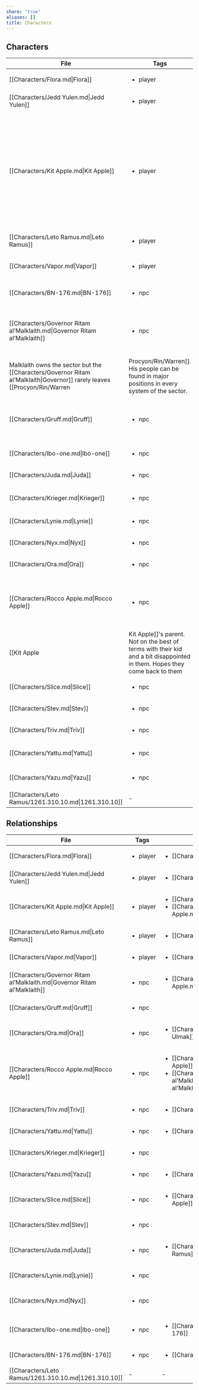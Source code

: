 ```yaml
---
share: "true"
aliases: []
title: Characters
---
```


## Characters


| File                                                                       | Tags                     | Alias                                                                                                                                     | Pronouns            | Faction                                                | Profile                                                                                                                                                                                                                                                                                                                                                                                       |
| -------------------------------------------------------------------------- | ------------------------ | ----------------------------------------------------------------------------------------------------------------------------------------- | ------------------- | ------------------------------------------------------ | --------------------------------------------------------------------------------------------------------------------------------------------------------------------------------------------------------------------------------------------------------------------------------------------------------------------------------------------------------------------------------------------- |
| [[Characters/Flora.md\|Flora]]                                             | <ul><li>player</li></ul> | <ul><li>Sunflower</li></ul>                                                                                                               | She/Her             | [[Factions/Rusty Nail.md\|Rusty Nail]]                 | Colonist and loborer                                                                                                                                                                                                                                                                                                                                                                          |
| [[Characters/Jedd Yulen.md\|Jedd Yulen]]                                   | <ul><li>player</li></ul> | \-                                                                                                                                        | He/Him              | [[Factions/Rusty Nail.md\|Rusty Nail]]                 | Wanderer and laborer                                                                                                                                                                                                                                                                                                                                                                          |
| [[Characters/Kit Apple.md\|Kit Apple]]                                     | <ul><li>player</li></ul> | <ul><li>Flex</li><li>Kittrel Arimaus Kisandral  Fredal Massik Amidaeus Arranda Mika Miika Mocha Miracha Sinda Apple</li><li>Kit</li></ul> | They/Them           | [[Factions/Rusty Nail.md\|Rusty Nail]]                 | Spent whole life on ships. Worked as a ship laborer.                                                                                                                                                                                                                                                                                                                                          |
| [[Characters/Leto Ramus.md\|Leto Ramus]]                                   | <ul><li>player</li></ul> | <ul><li>Dr. Igno</li></ul>                                                                                                                | He/Him              | [[Factions/Rusty Nail.md\|Rusty Nail]]                 | wanderer and academic                                                                                                                                                                                                                                                                                                                                                                         |
| [[Characters/Vapor.md\|Vapor]]                                             | <ul><li>player</li></ul> | <ul><li>Mordin Ulmak</li></ul>                                                                                                            | Any, Sure, Whatever | [[Factions/Rusty Nail.md\|Rusty Nail]]                 | Manufactured                                                                                                                                                                                                                                                                                                                                                                                  |
| [[Characters/BN-176.md\|BN-176]]                                           | <ul><li>npc</li></ul>    | <ul></ul>                                                                                                                                 | He/him              |                                                        | [[Characters/Ibo-one\|Ibo]]'s personal [[Glossary/Urbot|Glossary/Urbot]]. Trained in various household tasks like cleaning, maintenance, and electronics                                                                                                                                                                                                                                                     |
| [[Characters/Governor Ritam al’Malklaith.md\|Governor Ritam al’Malklaith]] | <ul><li>npc</li></ul>    | <ul><li>Governor</li><li>Governor Malklaith</li><li>Ritam Al'Malklaith</li></ul>                                                          | He/Him              | [[Factions/House Malklaith.md\|House Malklaith]]       | Far from the Hegemon at the center of the Galaxy, a disgraced fifth son of the House holds a small seat on a local moon.
Malklaith owns the sector but the [[Characters/Governor Ritam al’Malklaith\|Governor]] rarely leaves [[Procyon/Rin/Warren|Procyon/Rin/Warren]]. His people can be found in major positions in every system of the sector.                                                               |
| [[Characters/Gruff.md\|Gruff]]                                             | <ul><li>npc</li></ul>    | \-                                                                                                                                        | He/Him              | [[Factions/Ghosts.md\|Ghosts]]                         | Average scientist, wasn't gonna make it very far up the ranks. Often made mistakes with his papers. Accidently got turned into a half-phased being.                                                                                                                                                                                                                                           |
| [[Characters/Ibo-one.md\|Ibo-one]]                                         | <ul><li>npc</li></ul>    | <ul><li>Ibo</li></ul>                                                                                                                     | He/him              | [[Factions/Dyrinek Gang.md\|Dyrinek Gang]]             | Ancient cult mystic (many of the people on [[Warren|Warren]] don't believe in "The Way" as they do on [[Holt|Holt]] or [[Iota|Iota]]). who started taking in kids off the street on [[Warren|Warren]]. Those kids eventually started the [[Dyrinek Gang|Dyrinek Gang]]. He helps keep them out of trouble, and making sure they all have a place to stay. He believes in the 'cause, but his fighting days are largely behind him. |
| [[Characters/Juda.md\|Juda]]                                               | <ul><li>npc</li></ul>    | <ul></ul>                                                                                                                                 |                     |                                                        | A doctor                                                                                                                                                                                                                                                                                                                                                                                      |
| [[Characters/Krieger.md\|Krieger]]                                         | <ul><li>npc</li></ul>    | \-                                                                                                                                        |                     |                                                        | [[Characters/Jedd Yulen\|Jedd Yulen]]'s *fine* blaster pistol                                                                                                                                                                                                                                                                                                                                 |
| [[Characters/Lynie.md\|Lynie]]                                             | <ul><li>npc</li></ul>    | <ul></ul>                                                                                                                                 |                     |                                                        | Hospital admin                                                                                                                                                                                                                                                                                                                                                                                |
| [[Characters/Nyx.md\|Nyx]]                                                 | <ul><li>npc</li></ul>    | <ul></ul>                                                                                                                                 |                     |                                                        | A moneylender                                                                                                                                                                                                                                                                                                                                                                                 |
| [[Characters/Ora.md\|Ora]]                                                 | <ul><li>npc</li></ul>    | \-                                                                                                                                        | They/Them           | [[Factions/Ashen Knives.md\|Ashen Knives]]             | An info broker                                                                                                                                                                                                                                                                                                                                                                                |
| [[Characters/Rocco Apple.md\|Rocco Apple]]                                 | <ul><li>npc</li></ul>    | <ul><li>Rocco</li></ul>                                                                                                                   | They/Them           | [[Factions/Guild of Engineers.md\|Guild of Engineers]] | Works as one of the preeminent ship designers and builders in the system. Works under [[Factions/House Malklaith\|House Malklaith]].
 [[Kit Apple|Kit Apple]]'s parent. Not on the best of terms with their kid and a bit disappointed in them. Hopes they come back to them                                                                                                                            |
| [[Characters/Slice.md\|Slice]]                                             | <ul><li>npc</li></ul>    | <ul></ul>                                                                                                                                 |                     |                                                        | Junkyard owner                                                                                                                                                                                                                                                                                                                                                                                |
| [[Characters/Stev.md\|Stev]]                                               | <ul><li>npc</li></ul>    | <ul></ul>                                                                                                                                 |                     |                                                        | A gambler of ill repute                                                                                                                                                                                                                                                                                                                                                                       |
| [[Characters/Triv.md\|Triv]]                                               | <ul><li>npc</li></ul>    | \-                                                                                                                                        | She/Her             |                                                        | A ship mechanic                                                                                                                                                                                                                                                                                                                                                                               |
| [[Characters/Yattu.md\|Yattu]]                                             | <ul><li>npc</li></ul>    | \-                                                                                                                                        | She/Her             |                                                        | Gang boss. [[Characters/Yazu\|Yazu]]'s twin sister                                                                                                                                                                                                                                                                                                                                            |
| [[Characters/Yazu.md\|Yazu]]                                               | <ul><li>npc</li></ul>    | \-                                                                                                                                        | She/Her             |                                                        | A crooked cop, [[Characters/Yattu\|Yattu]]'s twin sister                                                                                                                                                                                                                                                                                                                                      |
| [[Characters/Leto Ramus/1261.310.10.md\|1261.310.10]]                      | \-                       | \-                                                                                                                                        | \-                  | \-                                                     | \-                                                                                                                                                                                                                                                                                                                                                                                            |



## Relationships

| File                                                                       | Tags                     | Friends                                                                                                                                       | Enemies                                                  |
| -------------------------------------------------------------------------- | ------------------------ | --------------------------------------------------------------------------------------------------------------------------------------------- | -------------------------------------------------------- |
| [[Characters/Flora.md\|Flora]]                                             | <ul><li>player</li></ul> | <ul><li>[[Characters/Triv.md\|Triv]]</li></ul>                                                                                               | <ul><li>[[Characters/Yattu.md\|Yattu]]</li></ul>        |
| [[Characters/Jedd Yulen.md\|Jedd Yulen]]                                   | <ul><li>player</li></ul> | <ul><li>[[Characters/Krieger.md\|Krieger]]</li></ul>                                                                                         | <ul><li>[[Characters/Yazu.md\|Yazu]]</li></ul>          |
| [[Characters/Kit Apple.md\|Kit Apple]]                                     | <ul><li>player</li></ul> | <ul><li>[[Characters/Slice.md\|Slice]]</li><li>[[Characters/Rocco Apple.md\|Rocco Apple]]</li></ul>                                         | <ul><li>[[Characters/Stev.md\|Stev]]</li></ul>          |
| [[Characters/Leto Ramus.md\|Leto Ramus]]                                   | <ul><li>player</li></ul> | <ul><li>[[Characters/Juda.md\|Juda]]</li></ul>                                                                                               | <ul><li>[[Characters/Lynie.md\|Lynie]]</li></ul>        |
| [[Characters/Vapor.md\|Vapor]]                                             | <ul><li>player</li></ul> | <ul><li>[[Characters/Ora.md\|Ora]]</li></ul>                                                                                                 | <ul><li>[[Characters/Nyx.md\|Nyx]]</li></ul>            |
| [[Characters/Governor Ritam al’Malklaith.md\|Governor Ritam al’Malklaith]] | <ul><li>npc</li></ul>    | <ul><li>[[Characters/Rocco Apple.md\|Rocco Apple]]</li></ul>                                                                                 | \-                                                       |
| [[Characters/Gruff.md\|Gruff]]                                             | <ul><li>npc</li></ul>    | <ul></ul>                                                                                                                                     | <ul></ul>                                                |
| [[Characters/Ora.md\|Ora]]                                                 | <ul><li>npc</li></ul>    | <ul><li>[[Characters/Vapor.md\|Mordin Ulmak]]</li></ul>                                                                                      | <ul></ul>                                                |
| [[Characters/Rocco Apple.md\|Rocco Apple]]                                 | <ul><li>npc</li></ul>    | <ul><li>[[Characters/Kit Apple.md\|Kit Apple]]</li><li>[[Characters/Governor Ritam al’Malklaith.md\|Governor Ritam al’Malklaith]]</li></ul> | <ul></ul>                                                |
| [[Characters/Triv.md\|Triv]]                                               | <ul><li>npc</li></ul>    | <ul><li>[[Characters/Flora.md\|Flora]]</li></ul>                                                                                             | \-                                                       |
| [[Characters/Yattu.md\|Yattu]]                                             | <ul><li>npc</li></ul>    | <ul><li>[[Characters/Yazu.md\|Yazu]]</li></ul>                                                                                               | \-                                                       |
| [[Characters/Krieger.md\|Krieger]]                                         | <ul><li>npc</li></ul>    | <ul></ul>                                                                                                                                     | <ul></ul>                                                |
| [[Characters/Yazu.md\|Yazu]]                                               | <ul><li>npc</li></ul>    | <ul><li>[[Characters/Yattu.md\|Yattu]]</li></ul>                                                                                             | \-                                                       |
| [[Characters/Slice.md\|Slice]]                                             | <ul><li>npc</li></ul>    | <ul><li>[[Characters/Kit Apple.md\|Kit Apple]]</li></ul>                                                                                     | <ul></ul>                                                |
| [[Characters/Stev.md\|Stev]]                                               | <ul><li>npc</li></ul>    | <ul></ul>                                                                                                                                     | <ul></ul>                                                |
| [[Characters/Juda.md\|Juda]]                                               | <ul><li>npc</li></ul>    | <ul><li>[[Characters/Leto Ramus.md\|Leto Ramus]]</li></ul>                                                                                   | <ul></ul>                                                |
| [[Characters/Lynie.md\|Lynie]]                                             | <ul><li>npc</li></ul>    | <ul></ul>                                                                                                                                     | <ul></ul>                                                |
| [[Characters/Nyx.md\|Nyx]]                                                 | <ul><li>npc</li></ul>    | <ul></ul>                                                                                                                                     | <ul><li>[[Characters/Vapor.md\|Mordin Ulmak]]</li></ul> |
| [[Characters/Ibo-one.md\|Ibo-one]]                                         | <ul><li>npc</li></ul>    | <ul><li>[[Characters/BN-176.md\|BN-176]]</li></ul>                                                                                           | <ul></ul>                                                |
| [[Characters/BN-176.md\|BN-176]]                                           | <ul><li>npc</li></ul>    | <ul><li>[[Characters/Ibo-one.md\|Ibo]]</li></ul>                                                                                             | <ul></ul>                                                |
| [[Characters/Leto Ramus/1261.310.10.md\|1261.310.10]]                      | \-                       | \-                                                                                                                                            | \-                                                       |

